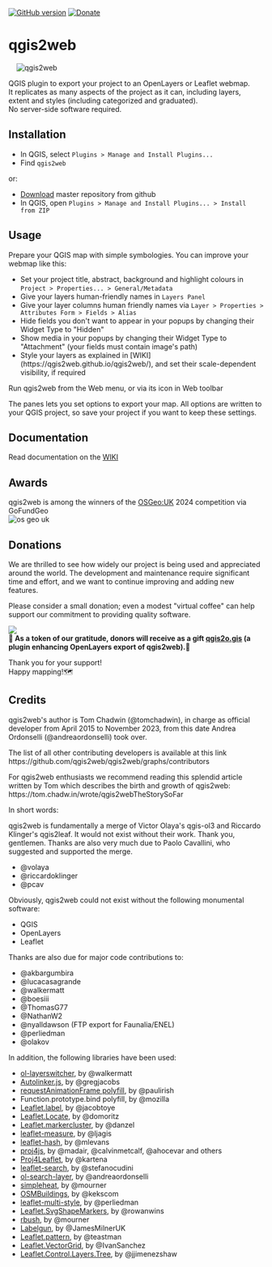 [![GitHub version](https://badge.fury.io/gh/tomchadwin%2Fqgis2web.svg)](https://badge.fury.io/gh/tomchadwin%2Fqgis2web)
[![Donate](https://img.shields.io/badge/donate%20to-qgis2web-green)](https://www.opengis.it/buy-me-a-coffee/)
<h1>qgis2web</h1>

&nbsp;&nbsp;&nbsp;&nbsp;![qgis2web](https://github.com/qgis2web/qgis2web/blob/master/icons/qgis2web.png)

QGIS plugin to export your project to an OpenLayers or Leaflet webmap.</br>
It replicates as many aspects of the project as it can, including layers, extent and styles (including categorized and graduated).</br>
No server-side software required.

<h2>Installation</h2>
<ul>
    <li>In QGIS, select <code>Plugins > Manage and Install Plugins...</code></li>
    <li>Find <code>qgis2web</code></li>
</ul>
<p>or:</p>
<ul>
    <li><a href="https://github.com/qgis2web/qgis2web/archive/master.zip" target="_blank">Download</a> master repository from github</li>
	<li>In QGIS, open <code>Plugins &gt; Manage and Install Plugins... &gt; Install from ZIP</code></li>	
				
</ul>

<h2>Usage</h2>
<p>Prepare your QGIS map with simple symbologies. You can improve your webmap like this:
</p>
<ul>
    <li>Set your project title, abstract, background and highlight colours in <code>Project > Properties... > General/Metadata</code></li>
    <li>Give your layers human-friendly names in <code>Layers Panel</code></li>
    <li>Give your layer columns human friendly names via <code>Layer > Properties > Attributes Form > Fields > Alias</code></li>
    <li>Hide fields you don't want to appear in your popups by changing their Widget Type to "Hidden"</li>
    <li>Show media in your popups by changing their Widget Type to "Attachment" (your fields must contain image's path)</li>
    <li>Style your layers as explained in [WIKI](https://qgis2web.github.io/qgis2web/), and set their scale-dependent visibility, if required</li>
</ul>
<p>Run qgis2web from the Web menu, or via its icon in Web toolbar</p>
<p>The panes lets you set options to export your map. All options are written to your QGIS project, so save your project if you want to keep these settings.
</p>

<h2>Documentation</h2>

Read documentation on the [WIKI](https://qgis2web.github.io/qgis2web/)

<h2>Awards</h2>

qgis2web is among the winners of the [OSGeo:UK](https://uk.osgeo.org/agm/agm2024minutes.html) 2024 competition via GoFundGeo
</br>
![os geo uk](https://github.com/tomchadwin/qgis2web/assets/89784373/275553ce-39bd-42b2-81d3-12e551ce1261)


<h2>Donations</h2>
We are thrilled to see how widely our project is being used and appreciated around the world. The development and maintenance require significant time and effort, and we want to continue improving and adding new features.

Please consider a small donation; even a modest "virtual coffee" can help support our commitment to providing quality software. 

[<img src="https://github.com/tomchadwin/qgis2web/assets/89784373/3bf8e193-e65e-4dc6-a189-a9e669f98b1e">](https://www.opengis.it/buy-me-a-coffee/)
</br><b>🎁 As a token of our gratitude, donors will receive as a gift [qgis2o.gis](https://github.com/andreaordonselli/qgis2o.gis) (a plugin enhancing OpenLayers export of qgis2web).🎁</b>

Thank you for your support!
</br>Happy mapping!🗺️

<h2>Credits</h2>
qgis2web's author is Tom Chadwin (@tomchadwin), in charge as official developer from April 2015 to November 2023, from this date Andrea Ordonselli (@andreaordonselli) took over.
<p>The list of all other contributing developers is available at this link https://github.com/qgis2web/qgis2web/graphs/contributors
<p>For qgis2web enthusiasts we recommend reading this splendid article written by Tom which describes the birth and growth of qgis2web:
https://tom.chadw.in/wrote/qgis2webTheStorySoFar

<p>In short words:
<p>qgis2web is fundamentally a merge of Victor Olaya's qgis-ol3 and Riccardo
Klinger's qgis2leaf. It would not exist without their work. Thank you,
gentlemen. Thanks are also very much due to Paolo Cavallini, who suggested
and supported the merge.</p>
<ul>
    <li>@volaya</li>
    <li>@riccardoklinger</li>
    <li>@pcav</li>
</ul>

<p>Obviously, qgis2web could not exist without the following monumental
software:</p>
<ul>
    <li>QGIS</li>
    <li>OpenLayers</li>
    <li>Leaflet</li>
</ul>

<p>Thanks are also due for major code contributions to:</p>
<ul>
    <li>@akbargumbira</li>
    <li>@lucacasagrande</li>
    <li>@walkermatt</li>
    <li>@boesiii</li>
    <li>@ThomasG77</li>
    <li>@NathanW2</li>
    <li>@nyalldawson (FTP export for Faunalia/ENEL)</li>
    <li>@perliedman</li>
    <li>@olakov</li>
</ul>

<p>In addition, the following libraries have been used:</p>
<ul>
    <li><a href="https://github.com/walkermatt/ol-layerswitcher">ol-layerswitcher</a>, by @walkermatt</li>
    <li><a href="https://github.com/gregjacobs/Autolinker.js">Autolinker.js</a>, by @gregjacobs</li>
    <li><a href="https://gist.github.com/paulirish/1579671">requestAnimationFrame polyfill</a>, by @paulirish</li>
    <li>Function.prototype.bind polyfill, by @mozilla</li>
    <li><a href="https://github.com/Leaflet/Leaflet.label">Leaflet.label</a>, by @jacobtoye</li>
    <li><a href="https://github.com/domoritz/leaflet-locatecontrol">Leaflet.Locate</a>, by @domoritz</li>
    <li><a href="https://github.com/Leaflet/Leaflet.markercluster">Leaflet.markercluster</a>, by @danzel</li>
    <li><a href="https://github.com/ljagis/leaflet-measure">leaflet-measure</a>, by @ljagis</li>
    <li><a href="https://github.com/mlevans/leaflet-hash">leaflet-hash</a>, by @mlevans</li>
    <li><a href="https://github.com/proj4js/proj4js">proj4js</a>, by @madair, @calvinmetcalf, @ahocevar and others</li>
    <li><a href="https://github.com/kartena/Proj4Leaflet">Proj4Leaflet</a>, by @kartena</li>
    <li><a href="https://github.com/stefanocudini/leaflet-search">leaflet-search</a>, by @stefanocudini</li>
    <li><a href="https://github.com/andreaordonselli/ol-search-layer">ol-search-layer</a>, by @andreaordonselli</li>
    <li><a href="https://github.com/mourner/simpleheat">simpleheat</a>, by @mourner</li>
    <li><a href="https://github.com/kekscom/osmbuildings">OSMBuildings</a>, by @kekscom</li>
    <li><a href="https://github.com/perliedman/leaflet-multi-style">leaflet-multi-style</a>, by @perliedman</li>
    <li><a href="https://github.com/rowanwins/Leaflet.SvgShapeMarkers">Leaflet.SvgShapeMarkers</a>, by @rowanwins</li>
    <li><a href="https://github.com/mourner/rbush">rbush</a>, by @mourner</li>
    <li><a href="https://github.com/Geovation/labelgun">Labelgun</a>, by @JamesMilnerUK</li>
    <li><a href="https://github.com/teastman/Leaflet.pattern">Leaflet.pattern</a>, by @teastman</li>
    <li><a href="https://github.com/Leaflet/Leaflet.VectorGrid">Leaflet.VectorGrid</a>, by @IvanSanchez</li>
    <li><a href="https://github.com/jjimenezshaw/Leaflet.Control.Layers.Tree">Leaflet.Control.Layers.Tree</a>, by @jjimenezshaw</li>
</ul>

